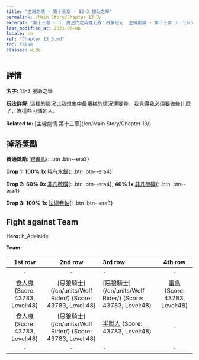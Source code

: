 ```yaml
---
title: "主線劇情 - 第十三章 - 13-3 援助之舉"
permalink: /Main Story/Chapter 13_3/
excerpt: "第十三章 - 3. 魔法门之英雄无敌：战争纪元  主線劇情 - 第十三章_3. 13-3 援助之舉"
last_modified_at: 2021-06-08
locale: cn
ref: "Chapter 13_3.md"
toc: false
classes: wide
---
```


## 詳情

 **名字:** 13-3 援助之舉

 **玩法詳解:** 這裡的情況比我想象中最糟糕的情況還要差，我覺得我必須要做些什麼了，為這些可憐的人。

 **Related to:** [主線劇情 第十三章](/cn/Main Story/Chapter 13/)

## 掉落獎勵

 **首通獎勵:** [銀鑰匙](/cn/Items/con_693/){: .btn .btn--era3}

 **Drop 1:** **100% 1x** [稀有水銀](/cn/Items/mat_42/){: .btn .btn--era4}

 **Drop 2:** **60% 0x** [非凡硫磺](/cn/Items/mat_36/){: .btn .btn--era4}, **40% 1x** [非凡硫磺](/cn/Items/mat_36/){: .btn .btn--era4}

 **Drop 3:** **100% 1x** [法術卷軸](/cn/Items/con_694/){: .btn .btn--era3}


## Fight against Team
 **Hero:** h_Adelaide

 **Team:**


  | 1st row | 2nd row | 3rd row | 4th row |
  |:----:|:----:|:----|:----:|
  | - | - | - | - |
  | [食人魔](/cn/units/Ogre/) (Score: 43783, Level:48)  | [惡狼騎士](/cn/units/Wolf Rider/) (Score: 43783, Level:48)  | [惡狼騎士](/cn/units/Wolf Rider/) (Score: 43783, Level:48)  | [雷鳥](/cn/units/Roc/) (Score: 43783, Level:48)  |
  | [食人魔](/cn/units/Ogre/) (Score: 43783, Level:48)  | [惡狼騎士](/cn/units/Wolf Rider/) (Score: 43783, Level:48)  | [半獸人](/cn/units/Orc/) (Score: 43783, Level:48)  | - |
  | - | - | - | - |


